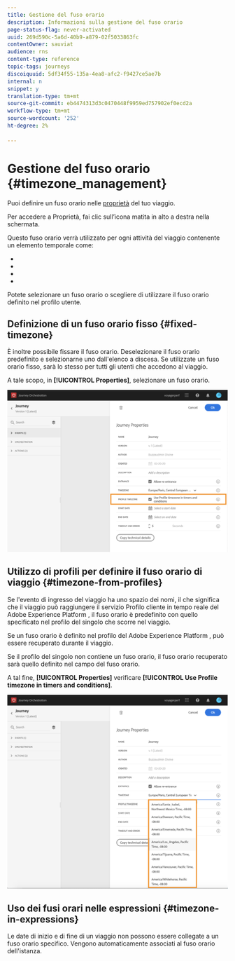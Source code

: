 ```yaml
---
title: Gestione del fuso orario
description: Informazioni sulla gestione del fuso orario
page-status-flag: never-activated
uuid: 269d590c-5a6d-40b9-a879-02f5033863fc
contentOwner: sauviat
audience: rns
content-type: reference
topic-tags: journeys
discoiquuid: 5df34f55-135a-4ea8-afc2-f9427ce5ae7b
internal: n
snippet: y
translation-type: tm+mt
source-git-commit: eb4474313d3c0470448f9959ed757902ef0ecd2a
workflow-type: tm+mt
source-wordcount: '252'
ht-degree: 2%

---
```




# Gestione del fuso orario {#timezone_management}

Puoi definire un fuso orario nelle [proprietà](../building-journeys/changing-properties.md) del tuo viaggio.

Per accedere a Proprietà, fai clic sull’icona matita in alto a destra nella schermata.

Questo fuso orario verrà utilizzato per ogni attività del viaggio contenente un elemento temporale come:

* [](../building-journeys/condition-activity.md#time_condition)
* [](../building-journeys/condition-activity.md#date_condition)
* [](../building-journeys/wait-activity.md#custom)
* [](../building-journeys/wait-activity.md#fixed_date)

Potete selezionare un fuso orario o scegliere di utilizzare il fuso orario definito nel profilo utente.

## Definizione di un fuso orario fisso {#fixed-timezone}

È inoltre possibile fissare il fuso orario. Deselezionare il fuso orario predefinito e selezionarne uno dall&#39;elenco a discesa. Se utilizzate un fuso orario fisso, sarà lo stesso per tutti gli utenti che accedono al viaggio.

A tale scopo, in **[!UICONTROL Properties]**, selezionare un fuso orario.

![](../assets/journey73.png)

## Utilizzo di profili per definire il fuso orario di viaggio {#timezone-from-profiles}

Se l&#39;evento di ingresso del viaggio ha uno spazio dei nomi, il che significa che il viaggio può raggiungere il servizio Profilo cliente in tempo reale del Adobe Experience Platform , il fuso orario è predefinito con quello specificato nel profilo del singolo che scorre nel viaggio.

Se un fuso orario è definito nel profilo del Adobe Experience Platform , può essere recuperato durante il viaggio.

Se il profilo del singolo non contiene un fuso orario, il fuso orario recuperato sarà quello definito nel campo del fuso orario.

A tal fine, **[!UICONTROL Properties]** verificare **[!UICONTROL Use Profile timezone in timers and conditions]**.

![](../assets/journey72.png)

## Uso dei fusi orari nelle espressioni {#timezone-in-expressions}

Le date di inizio e di fine di un viaggio non possono essere collegate a un fuso orario specifico. Vengono automaticamente associati al fuso orario dell&#39;istanza.
